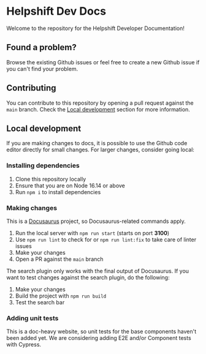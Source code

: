 # Helpshift Dev Docs

Welcome to the repository for the Helpshift Developer Documentation!

## Found a problem?

Browse the existing Github issues or feel free to create a new Github issue if you can't find your problem.

## Contributing

You can contribute to this repository by opening a pull request against the `main` branch. Check the [Local development](#local-development) section for more information.

## Local development

If you are making changes to docs, it is possible to use the Github code editor directly for small changes. For larger changes, consider going local:

### Installing dependencies

1. Clone this repository locally
2. Ensure that you are on Node 16.14 or above
3. Run `npm i` to install dependencies

### Making changes

This is a [Docusaurus](https://docusaurus.io) project, so Docusaurus-related commands apply.

1. Run the local server with `npm run start` (starts on port **3100**)
2. Use `npm run lint` to check for or `npm run lint:fix` to take care of linter issues
3. Make your changes
4. Open a PR against the `main` branch

The search plugin only works with the final output of Docusaurus. If you want to test changes against the search plugin, do the following:

1. Make your changes
2. Build the project with `npm run build`
3. Test the search bar

### Adding unit tests

This is a doc-heavy website, so unit tests for the base components haven't been added yet. We are considering adding E2E and/or Component tests with Cypress.
